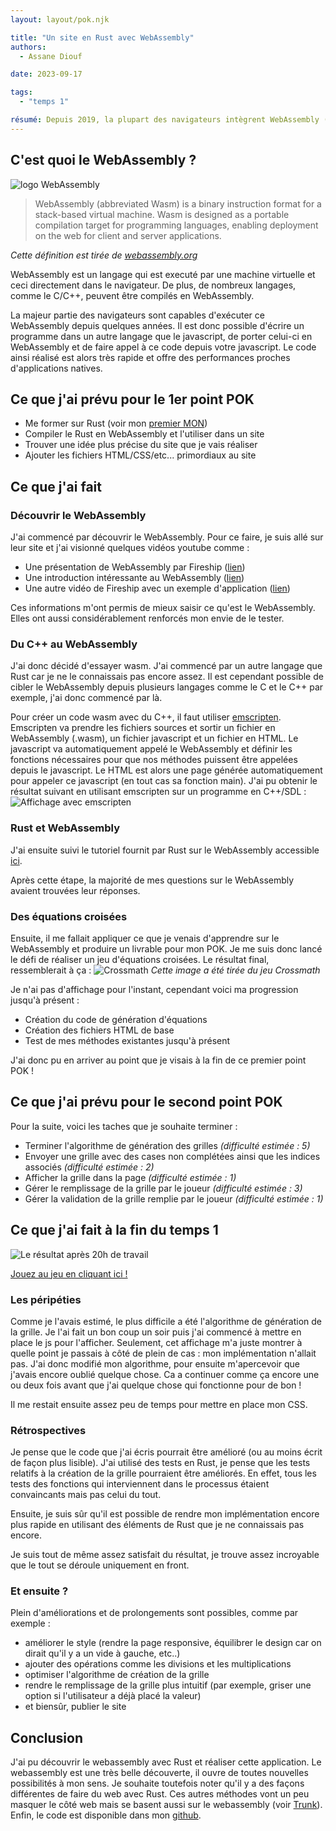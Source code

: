 ```yaml
---
layout: layout/pok.njk

title: "Un site en Rust avec WebAssembly"
authors:
  - Assane Diouf

date: 2023-09-17

tags: 
  - "temps 1"

résumé: Depuis 2019, la plupart des navigateurs intègrent WebAssembly (WASM). Il est donc possible de réaliser des applications web avec des performances proches d'applications natives en utilisant des langages de programmation variés (C++, python, Rust, etc...). Réalisons une application de ce type avec Rust dans ce POK.
---
```

## C'est quoi le WebAssembly ?
![logo WebAssembly](./webassembly.svg)

> WebAssembly (abbreviated Wasm) is a binary instruction format for a stack-based virtual machine. Wasm is designed as a portable compilation target for programming languages, enabling deployment on the web for client and server applications.

*Cette définition est tirée de [webassembly.org](https://webassembly.org)*

WebAssembly est un langage qui est executé par une machine virtuelle et ceci directement dans le navigateur. De plus, de nombreux langages, comme le C/C++, peuvent être compilés en WebAssembly.

La majeur partie des navigateurs sont capables d'exécuter ce WebAssembly depuis quelques années. Il est donc possible d'écrire un programme dans un autre langage que le javascript, de porter celui-ci en WebAssembly et de faire appel à ce code depuis votre javascript. Le code ainsi réalisé est alors très rapide et offre des performances proches d'applications natives.

## Ce que j'ai prévu pour le 1er point POK
- Me former sur Rust (voir mon [premier MON](../../mon/Rust/))
- Compiler le Rust en WebAssembly et l'utiliser dans un site
- Trouver une idée plus précise du site que je vais réaliser
- Ajouter les fichiers HTML/CSS/etc... primordiaux au site

## Ce que j'ai fait

### Découvrir le WebAssembly
J'ai commencé par découvrir le WebAssembly. Pour ce faire, je suis allé sur leur site et j'ai visionné quelques vidéos youtube comme :
- Une présentation de WebAssembly par Fireship ([lien](https://youtu.be/cbB3QEwWMlA?si=ueUqehMnqwMaQCWD))
- Une introduction intéressante au WebAssembly ([lien](https://youtu.be/3sU557ZKjUs?si=YLLlOl5MAQwoTh27))
- Une autre vidéo de Fireship avec un exemple d'application ([lien](https://youtu.be/-OTc0Ki7Sv0?si=zvRBlrsuw_4xKhbY))

Ces informations m'ont permis de mieux saisir ce qu'est le WebAssembly. Elles ont aussi considérablement renforcés mon envie de le tester.

### Du C++ au WebAssembly
J'ai donc décidé d'essayer wasm. J'ai commencé par un autre langage que Rust car je ne le connaissais pas encore assez. Il est cependant possible de cibler le WebAssembly depuis plusieurs langages comme le C et le C++ par exemple, j'ai donc commencé par là.

Pour créer un code wasm avec du C++, il faut utiliser [emscripten](https://emscripten.org). Emscripten va prendre les fichiers sources et sortir un fichier en WebAssembly (.wasm), un fichier javascript et un fichier en HTML. Le javascript va automatiquement appelé le WebAssembly et définir les fonctions nécessaires pour que nos méthodes puissent être appelées depuis le javascript. Le HTML est alors une page générée automatiquement pour appeler ce javascript (en tout cas sa fonction main). J'ai pu obtenir le résultat suivant en utilisant emscripten sur un programme en C++/SDL :
![Affichage avec emscripten](./emscripten.png)

### Rust et WebAssembly
J'ai ensuite suivi le tutoriel fournit par Rust sur le WebAssembly accessible [ici](https://rustwasm.github.io/docs/book/introduction.html).

Après cette étape, la majorité de mes questions sur le WebAssembly avaient trouvées leur réponses.

### Des équations croisées
Ensuite, il me fallait appliquer ce que je venais d'apprendre sur le WebAssembly et produire un livrable pour mon POK. Je me suis donc lancé le défi de réaliser un jeu d'équations croisées. Le résultat final, ressemblerait à ça :
![Crossmath](./crossmath.png)
*Cette image a été tirée du jeu Crossmath*

Je n'ai pas d'affichage pour l'instant, cependant voici ma progression jusqu'à présent :
- Création du code de génération d'équations
- Création des fichiers HTML de base
- Test de mes méthodes existantes jusqu'à présent

J'ai donc pu en arriver au point que je visais à la fin de ce premier point POK !

## Ce que j'ai prévu pour le second point POK
Pour la suite, voici les taches que je souhaite terminer :
- Terminer l'algorithme de génération des grilles *(difficulté estimée : 5)*
- Envoyer une grille avec des cases non complétées ainsi que les indices associés *(difficulté estimée : 2)*
- Afficher la grille dans la page *(difficulté estimée : 1)*
- Gérer le remplissage de la grille par le joueur *(difficulté estimée : 3)*
- Gérer la validation de la grille remplie par le joueur *(difficulté estimée : 1)*

## Ce que j'ai fait à la fin du temps 1
![Le résultat après 20h de travail](./crossmath_final.png)



[Jouez au jeu en cliquant ici !](https://crossmath.assanediouf.com/)

### Les péripéties
Comme je l'avais estimé, le plus difficile a été l'algorithme de génération de la grille. Je l'ai fait un bon coup un soir puis j'ai commencé à mettre en place le js pour l'afficher. Seulement, cet affichage m'a juste montrer à quelle point je passais à côté de plein de cas : mon implémentation n'allait pas. J'ai donc modifié mon algorithme, pour ensuite m'apercevoir que j'avais encore oublié quelque chose. Ca a continuer comme ça encore une ou deux fois avant que j'ai quelque chose qui fonctionne pour de bon !

Il me restait ensuite assez peu de temps pour mettre en place mon CSS.

### Rétrospectives
Je pense que le code que j'ai écris pourrait être amélioré (ou au moins écrit de façon plus lisible). J'ai utilisé des tests en Rust, je pense que les tests relatifs à la création de la grille pourraient être améliorés. En effet, tous les tests des fonctions qui interviennent dans le processus étaient convaincants mais pas celui du tout.

Ensuite, je suis sûr qu'il est possible de rendre mon implémentation encore plus rapide en utilisant des éléments de Rust que je ne connaissais pas encore.

Je suis tout de même assez satisfait du résultat, je trouve assez incroyable que le tout se déroule uniquement en front.

### Et ensuite ?
Plein d'améliorations et de prolongements sont possibles, comme par exemple :
- améliorer le style (rendre la page responsive, équilibrer le design car on dirait qu'il y a un vide à gauche, etc..)
- ajouter des opérations comme les divisions et les multiplications
- optimiser l'algorithme de création de la grille
- rendre le remplissage de la grille plus intuitif (par exemple, griser une option si l'utilisateur a déjà placé la valeur)
- et biensûr, publier le site

## Conclusion
J'ai pu découvrir le webassembly avec Rust et réaliser cette application. Le webassembly est une très belle découverte, il ouvre de toutes nouvelles possibilités à mon sens. Je souhaite toutefois noter qu'il y a des façons différentes de faire du web avec Rust. Ces autres méthodes vont un peu masquer le côté web mais se basent aussi sur le webassembly (voir [Trunk](https://trunkrs.dev)).
Enfin, le code est disponible dans mon [github](https://github.com/assanediouf18/Crossmath).